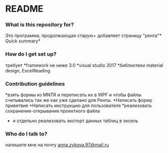 # README #

### What is this repository for? ###
Это программа, продолжающая старую+
 добавляет страницу "рента"* Quick summary*
### How do I get set up? ###
требует
*framework не ниже 3.0
*visual studio 2017
*библиотеки material design, ExcelReading

### Contribution guidelines ###
*взять формы из MNTR и переписать их в WPF и чтобы файлы считывались так же как уже сделано для Ренты.
*Написать форму приветвия
*Написать инструкцию для пользователя
*реализовать сохранение-открывание проектного файла
* и отдельно реализовать экспорт данных таблиц в эксель


### Who do I talk to? ###
напишите мне на почту anna.zykova.97@mail.ru
